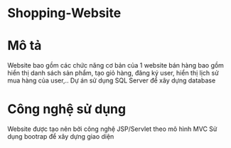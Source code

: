 # Shopping-Website
# Mô tả
Website bao gồm các chức năng cơ bản của 1 website bán hàng bao gồm hiển thị danh sách sản phẩm, tạo giỏ hàng, đăng ký user, hiển thị lịch sử mua hàng của user,..
Dự án sử dụng SQL Server để xây dựng database
# Công nghệ sử dụng
Website được tạo nên bởi công nghệ JSP/Servlet theo mô hình MVC
Sử dụng bootrap để xây dựng giao diện

